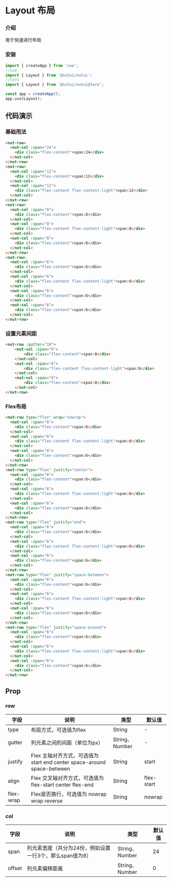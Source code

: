 # Layout 布局

### 介绍

用于快速进行布局

### 安装

``` javascript
import { createApp } from 'vue';
//vue
import { Layout } from '@nutui/nutui';
//taro
import { Layout } from '@nutui/nutui@taro';

const app = createApp();
app.use(Layout);
```

## 代码演示

### 基础用法

```html
<nut-row>
  <nut-col :span="24">
    <div class="flex-content">span:24</div>
  </nut-col>
</nut-row>
<nut-row>
  <nut-col :span="12">
    <div class="flex-content">span:12</div>
  </nut-col>
  <nut-col :span="12">
    <div class="flex-content flex-content-light">span:12</div>
  </nut-col>
</nut-row>
<nut-row>
  <nut-col :span="8">
    <div class="flex-content">span:8</div>
  </nut-col>
  <nut-col :span="8">
    <div class="flex-content flex-content-light">span:8</div>
  </nut-col>
  <nut-col :span="8">
    <div class="flex-content">span:8</div>
  </nut-col>
</nut-row>
<nut-row>
  <nut-col :span="6">
    <div class="flex-content">span:6</div>
  </nut-col>
  <nut-col :span="6">
    <div class="flex-content flex-content-light">span:6</div>
  </nut-col>
  <nut-col :span="6">
    <div class="flex-content">span:6</div>
  </nut-col>
  <nut-col :span="6">
    <div class="flex-content">span:6</div>
  </nut-col>
</nut-row>
```

### 设置元素间距

```html
<nut-row :gutter="10">
    <nut-col :span="8">
        <div class="flex-content">span:8</div>
    </nut-col>
    <nut-col :span="8">
        <div class="flex-content flex-content-light">span:8</div>
    </nut-col>
    <nut-col :span="8">
        <div class="flex-content">span:8</div>
    </nut-col>
</nut-row>   
```
### Flex布局

```html
<nut-row type="flex" wrap="nowrap">
  <nut-col :span="6">
    <div class="flex-content">span:6</div>
  </nut-col>
  <nut-col :span="6">
    <div class="flex-content flex-content-light">span:6</div>
  </nut-col>
  <nut-col :span="6">
    <div class="flex-content">span:6</div>
  </nut-col>
</nut-row>
<nut-row type="flex" justify="center">
  <nut-col :span="6">
    <div class="flex-content">span:6</div>
  </nut-col>
  <nut-col :span="6">
    <div class="flex-content flex-content-light">span:6</div>
  </nut-col>
  <nut-col :span="6">
    <div class="flex-content">span:6</div>
  </nut-col>
</nut-row>
<nut-row type="flex" justify="end">
  <nut-col :span="6">
    <div class="flex-content">span:6</div>
  </nut-col>
  <nut-col :span="6">
    <div class="flex-content flex-content-light">span:6</div>
  </nut-col>
  <nut-col :span="6">
    <div class="flex-content">span:6</div>
  </nut-col>
</nut-row>
<nut-row type="flex" justify="space-between">
  <nut-col :span="6">
    <div class="flex-content">span:6</div>
  </nut-col>
  <nut-col :span="6">
    <div class="flex-content flex-content-light">span:6</div>
  </nut-col>
  <nut-col :span="6">
    <div class="flex-content">span:6</div>
  </nut-col>
</nut-row>
<nut-row type="flex" justify="space-around">
  <nut-col :span="6">
    <div class="flex-content">span:6</div>
  </nut-col>
  <nut-col :span="6">
    <div class="flex-content flex-content-light">span:6</div>
  </nut-col>
  <nut-col :span="6">
    <div class="flex-content">span:6</div>
  </nut-col>
</nut-row>
```

## Prop

### row

| 字段 | 说明 | 类型 | 默认值
|----- | ----- | ----- | ----- 
| type | 布局方式，可选值为flex | String | -
| gutter | 列元素之间的间距（单位为px） | String、Number | -
| justify | Flex 主轴对齐方式，可选值为 start end center space-around space-between | String | start
| align | Flex 交叉轴对齐方式，可选值为 flex-start center flex-end | String | flex-start
| flex-wrap | Flex是否换行，可选值为 nowrap wrap reverse | String | nowrap

### col

| 字段 | 说明 | 类型 | 默认值
|----- | ----- | ----- | ----- 
| span | 列元素宽度（共分为24份，例如设置一行3个，那么span值为8） | String、Number | 24
| offset | 列元素偏移距离 | String、Number | 0

